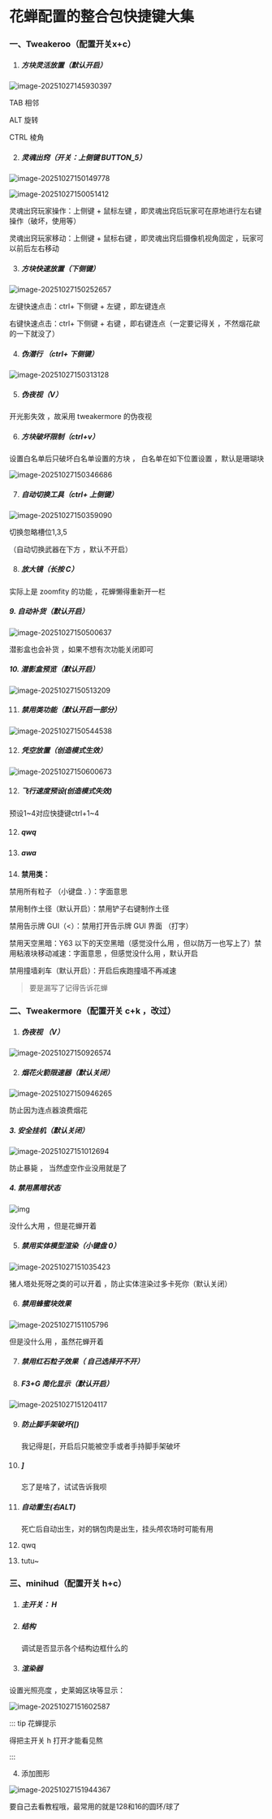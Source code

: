 # 花蝉配置的整合包快捷键大集

### 一、Tweakeroo（配置开关x+c）

1. ##### 方块灵活放置（默认开启）

![image-20251027145930397](https://bu.dusays.com/2025/10/27/68ff1851e5237.webp)

TAB 相邻

ALT 旋转

CTRL 棱角

2. ##### 灵魂出窍（开关：上侧键 BUTTON_5）

![image-20251027150149778](https://bu.dusays.com/2025/10/27/68ff187e258cc.webp)

![image-20251027150051412](https://bu.dusays.com/2025/10/27/68ff1882c18a3.webp)

灵魂出窍玩家操作：上侧键 + 鼠标左键 ，即灵魂出窍后玩家可在原地进行左右键操作（破坏，使用等）

灵魂出窍玩家移动：上侧键 + 鼠标右键 ，即灵魂出窍后摄像机视角固定 ，玩家可以前后左右移动

3. ##### 方块快速放置（下侧键）

![image-20251027150252657](https://bu.dusays.com/2025/10/27/68ff191bf30c7.webp)

左键快速点击：ctrl+ 下侧键 + 左键 ，即左键连点

右键快速点击：ctrl+ 下侧键 + 右键 ，即右键连点（一定要记得关 ，不然烟花歘的一下就没了）

4. ##### 伪潜行 （ctrl+ 下侧键）

![image-20251027150313128](https://bu.dusays.com/2025/10/27/68ff19308605a.webp) 

5. ##### 伪夜视（V）

开光影失效 ，故采用 tweakermore 的伪夜视

6. ##### 方块破坏限制（ctrl+v）

设置白名单后只破坏白名单设置的方块 ， 白名单在如下位置设置 ，默认是珊瑚块

![image-20251027150346686](https://bu.dusays.com/2025/10/27/68ff19520c967.webp) 

7. ##### 自动切换工具（ctrl+ 上侧键）

![image-20251027150359090](https://bu.dusays.com/2025/10/27/68ff195e5d074.webp) 

切换忽略槽位1,3,5

（自动切换武器在下方 ，默认不开启）

8. ##### 放大镜（长按 C）

实际上是 zoomfity 的功能 ，花蝉懒得重新开一栏

##### 9.  自动补货（默认开启）

![image-20251027150500637](https://bu.dusays.com/2025/10/27/68ff199c35a7c.webp) 

潜影盒也会补货 ，如果不想有次功能关闭即可

##### 10. 潜影盒预览（默认开启）

![image-20251027150513209](https://bu.dusays.com/2025/10/27/68ff19a89aea0.webp) 

11. ##### 禁用类功能（默认开启一部分）

![image-20251027150544538](https://bu.dusays.com/2025/10/27/68ff19b441d29.webp) 

12. ##### 凭空放置（创造模式生效）

![image-20251027150600673](https://bu.dusays.com/2025/10/27/68ff19d81b38b.webp)

12. ##### 飞行速度预设(创造模式失效)

预设1~4对应快捷键ctrl+1~4

12. ##### qwq

13. ##### awa

14. **禁用类：**

禁用所有粒子 （小键盘 . ）：字面意思

禁用制作土径（默认开启）：禁用铲子右键制作土径

禁用告⽰牌 GUI（<）：禁用打开告⽰牌 GUI 界面 （打字）

禁用天空黑暗：Y63 以下的天空黑暗（感觉没什么用 ，但以防万一也写上了）禁用粘液块移动减速：字面意思 ，但感觉没什么用 ，默认开启

禁用撞墙刹车（默认开启）：开启后疾跑撞墙不再减速 

> 要是漏写了记得告诉花蝉

### 二、Tweakermore（配置开关 c+k ，改过）

1. ##### 伪夜视 （V）

![image-20251027150926574](https://bu.dusays.com/2025/10/27/68ff1aa61ee23.webp) 

2. ##### 烟花火箭限速器（默认关闭）

![image-20251027150946265](https://bu.dusays.com/2025/10/27/68ff1ab9c75f7.webp) 

防止因为连点器浪费烟花

##### 3. 安全挂机（默认关闭）

![image-20251027151012694](https://bu.dusays.com/2025/10/27/68ff1ad435a83.webp) 

防止暴毙 ， 当然虚空作业没用就是了

##### 4. 禁用黑暗状态

![img](https://bu.dusays.com/2025/10/27/68ff17e038dff.webp) 

没什么大用 ，但是花蝉开着

5. ##### 禁用实体模型渲染（小键盘 0）

![image-20251027151035423](https://bu.dusays.com/2025/10/27/68ff1aeae8b17.webp) 

猪人塔处死呀之类的可以开着 ，防止实体渲染过多卡死你（默认关闭）

6. ##### 禁用蜂蜜块效果

![image-20251027151105796](https://bu.dusays.com/2025/10/27/68ff1b09489a8.webp) 

但是没什么用 ，虽然花蝉开着

7. ##### 禁用红石粒子效果（ 自己选择开不开）

8. ##### F3+G 简化显示（默认开启）

![image-20251027151204117](https://bu.dusays.com/2025/10/27/68ff1b4379f09.webp) 

9. ##### 防止脚手架破坏([)

   我记得是[，开启后只能被空手或者手持脚手架破坏

10. ##### ]

    忘了是啥了，试试告诉我呗

11. ##### 自动重生(右ALT)

    死亡后自动出生，对的锅包肉是出生，挂头颅农场时可能有用

12. qwq

13. tutu~

### 三、minihud（配置开关 h+c）

1. ##### 主开关： H

2. ##### 结构

   调试是否显示各个结构边框什么的

3. ##### 渲染器

设置光照亮度 ，史莱姆区块等显示：

![image-20251027151602587](https://bu.dusays.com/2025/10/27/68ff1c3223a20.webp) 

::: tip 花蝉提示

得把主开关 h 打开才能看见熬

:::

4. 添加图形 

![image-20251027151944367](https://bu.dusays.com/2025/10/27/68ff1d0fae0cb.webp) 

要自己去看教程哦，最常用的就是128和16的圆环/球了